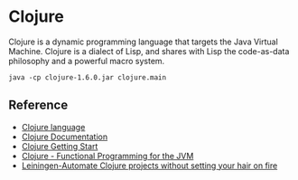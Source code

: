 # Clojure
Clojure is a dynamic programming language that targets the Java Virtual Machine.
Clojure is a dialect of Lisp, and shares with Lisp the code-as-data philosophy and a powerful macro system.


    java -cp clojure-1.6.0.jar clojure.main


## Reference

* [Clojure language](http://clojure.org/)
* [Clojure Documentation](http://clojure-doc.org/)
* [Clojure Getting Start](http://dev.clojure.org/display/doc/Getting+Started)
* [Clojure - Functional Programming for the JVM](http://java.ociweb.com/mark/clojure/article.html)
* [Leiningen-Automate Clojure projects without setting your hair on fire](https://github.com/technomancy/leiningen)

